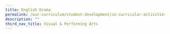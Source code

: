 ```yaml
---
title: English Drama
permalink: /our-curriculum/student-development/co-curricular-activities/visual-performing-arts/english-drama/
description: ""
third_nav_title: Visual & Performing Arts
---
```


